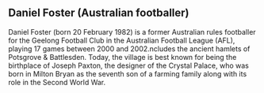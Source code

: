 ## Daniel Foster (Australian footballer)

Daniel Foster (born 20 February 1982) is a former Australian rules footballer for the Geelong Football Club in the Australian Football League (AFL), playing 17 games between 2000 and 2002.ncludes the ancient hamlets of Potsgrove & Battlesden. Today, the village is best known for being the birthplace of Joseph Paxton, the designer of the Crystal Palace, who was born in Milton Bryan as the seventh son of a farming family along with its role in the Second World War.